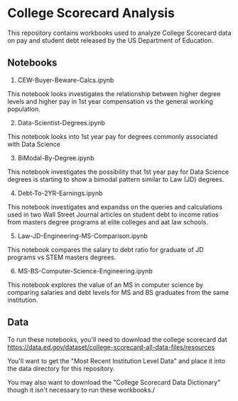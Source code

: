 # College Scorecard Analysis

This repository contains workbooks used to analyze College Scorecard data on pay and student debt released by the US Department of Education. 

## Notebooks

1. CEW-Buyer-Beware-Calcs.ipynb

This notebook looks investigates the relationship between higher degree levels and higher pay in 1st year compensation vs the general working population.

2. Data-Scientist-Degrees.ipynb

This notebook looks into 1st year pay for degrees commonly associated with Data Science

3. BiModal-By-Degree.ipynb

This notebook investigates the possibility that 1st year pay for Data Science degrees is starting to show a bimodal pattern similar to Law (JD) degrees.

4. Debt-To-2YR-Earnings.ipynb

This notebook investigates and expandss on the queries and calculations used in two Wall Street Journal articles on student debt to income ratios from masters degree programs at elite colleges and aat law schools.

5. Law-JD-Engineering-MS-Comparison.ipynb

This notebook compares the salary to debt ratio for graduate of JD programs vs STEM masters degrees. 

6. MS-BS-Computer-Science-Engineering.ipynb

This notebook explores the value of an MS in computer science by comparing salaries and debt levels for MS and BS graduates from the same institution. 

## Data

To run these notebooks, you'll need to download the college scorecard dat
https://data.ed.gov/dataset/college-scorecard-all-data-files/resources

You'll want to get the "Most Recent Institution Level Data" and place it into the data directory for this repository. 

You may also want to download the "College Scorecard Data Dictionary" though it isn't necessary to run these workbooks./ 